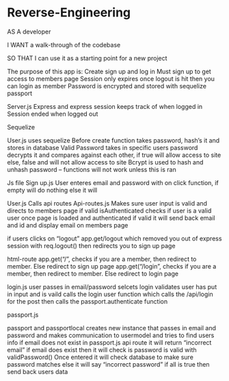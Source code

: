 # Reverse-Engineering
AS A developer

I WANT a walk-through of the codebase

SO THAT I can use it as a starting point for a new project

The purpose of this app is:
Create sign up and log in 
Must sign up to get access to members page
Session only expires once logout is hit then you can login as member
Password is encrypted and stored with sequelize passport 

Server.js
Express and express session keeps track of when logged in 
Session ended when logged out

Sequelize 

User.js uses sequelize 
Before create function takes password, hash’s it and stores in database
Valid Password takes in specific users password decrypts it and compares against each other, if true will allow access to site else, false and will not allow access to site
Bcrypt is used to hash and unhash password – functions will not work unless this is ran 

Js file
Sign up.js
User enteres email and password with on click function, if empty will do nothing else it will 

User.js 
Calls api routes
	Api-routes.js 
		Makes sure user input is valid and directs to members page if valid 
		isAuthenticated checks if user is a valid user 
	once page is loaded and authenticated if valid it will send back email and id and display email on members page

if users clicks on “logout” app.get/logout which removed you out of express session with req.logout() then redirects you to sign up page 

html-route
app.get(“/”,  checks if you are a member, then redirect to member. Else redirect to sign up page
app.get(“/login”,  checks if you are a member, then redirect to member. Else redirect to login page

login.js 
user passes in email/password selcets login 
validates user has put in input and is vaild
calls the login user function which calls the /api/login for the post 
then calls the passport.authenticate function 

passport.js 

passport and passportlocal creates new instance that passes in email and password  and makes communication to usermodel and tries to find users info 
if email does not exist in passport.js api route it will return “incorrect email”
if email does exist then it will check is password is valid with validPassword()
Once entered it will check database to make sure password matches else it will say “incorrect password” if all is true then send back users data 
